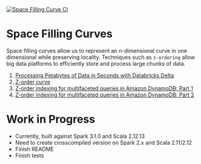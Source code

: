 [![Space Filling Curve CI](https://github.com/dwsmith1983/space-filling-curves/actions/workflows/scala-test.yml/badge.svg?branch=main&event=pull_request)](https://github.com/dwsmith1983/space-filling-curves/actions/workflows/scala-test.yml)
# Space Filling Curves
Space filling curves allow us to represent an n-dimensional curve
in one dimensional while preserving locality. Techniques such as
`z-ordering` allow big data platforms to efficiently store and 
process large chunks of data.
1. [Processing Petabytes of Data in Seconds with Databricks Delta](https://databricks.com/blog/2018/07/31/processing-petabytes-of-data-in-seconds-with-databricks-delta.html)
2. [Z-order curve](https://en.wikipedia.org/wiki/Z-order_curve)
3. [Z-order indexing for multifaceted queries in Amazon DynamoDB: Part 1](https://aws.amazon.com/blogs/database/z-order-indexing-for-multifaceted-queries-in-amazon-dynamodb-part-1/)
4. [Z-order indexing for multifaceted queries in Amazon DynamoDB: Part 2](https://aws.amazon.com/blogs/database/z-order-indexing-for-multifaceted-queries-in-amazon-dynamodb-part-2/)

# Work in Progress
* Currently, built against Spark 3.1.0 and Scala 2.12.13
* Need to create crosscompiled version on Spark 2.x and Scala 2.11/2.12
* Finish README
* Finish tests